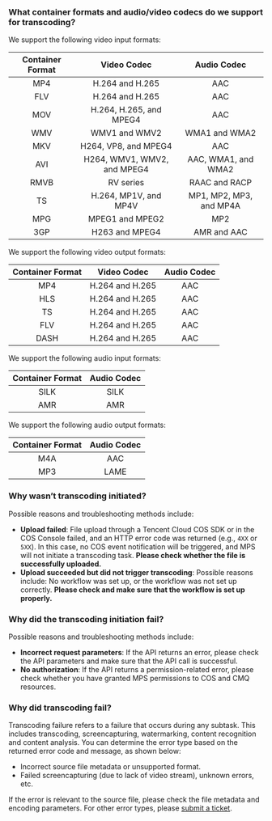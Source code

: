 ### What container formats and audio/video codecs do we support for transcoding?
We support the following video input formats:

| Container Format     | Video Codec | Audio Codec  |
|:---------:|:---:|:----:|
| MP4 | H.264 and H.265 |  AAC |
| FLV | H.264 and H.265 |  AAC |
| MOV | H.264, H.265, and MPEG4 |  AAC |
| WMV | WMV1 and WMV2 |  WMA1 and WMA2 |
| MKV | H264, VP8, and MPEG4 | AAC  |
| AVI | H264, WMV1, WMV2, and MPEG4 |  AAC, WMA1, and WMA2 |
| RMVB | RV series |  RAAC and RACP |
| TS | H.264, MP1V, and MP4V | MP1, MP2, MP3, and MP4A  |
| MPG | MPEG1 and MPEG2 |  MP2 |
| 3GP | H263 and MPEG4 |  AMR and AAC  |

We support the following video output formats:

| Container Format     | Video Codec | Audio Codec  |
|:---------:|:---:|:----:|
| MP4 | H.264 and H.265 |  AAC |
| HLS | H.264 and H.265 |  AAC |
| TS | H.264 and H.265 |  AAC |
| FLV | H.264 and H.265 | AAC  |
| DASH | H.264 and H.265 | AAC  |

We support the following audio input formats:

| Container Format   | Audio Codec  |
|:-----:|:---:|
| SILK | SILK |
| AMR | AMR |

We support the following audio output formats:

| Container Format   | Audio Codec  |
|:-----:|:---:|
| M4A | AAC |
| MP3 | LAME |


### Why wasn’t transcoding initiated?

Possible reasons and troubleshooting methods include:

- **Upload failed**: File upload through a Tencent Cloud COS SDK or in the COS Console failed, and an HTTP error code was returned (e.g., `4XX` or `5XX`). In this case, no COS event notification will be triggered, and MPS will not initiate a transcoding task. **Please check whether the file is successfully uploaded.**
- **Upload succeeded but did not trigger transcoding**: Possible reasons include: No workflow was set up, or the workflow was not set up correctly. **Please check and make sure that the workflow is set up properly.**

### Why did the transcoding initiation fail?

Possible reasons and troubleshooting methods include:

- **Incorrect request parameters**: If the API returns an error, please check the API parameters and make sure that the API call is successful.
- **No authorization**: If the API returns a permission-related error, please check whether you have granted MPS permissions to COS and CMQ resources.

### Why did transcoding fail?

Transcoding failure refers to a failure that occurs during any subtask. This includes transcoding, screencapturing, watermarking,  content recognition and content analysis.
You can determine the error type based on the returned error code and message, as shown below:
- Incorrect source file metadata or unsupported format.
- Failed screencapturing (due to lack of video stream), unknown errors, etc.

If the error is relevant to the source file, please check the file metadata and encoding parameters. For other error types, please [submit a ticket](https://console.cloud.tencent.com/workorder/category).
